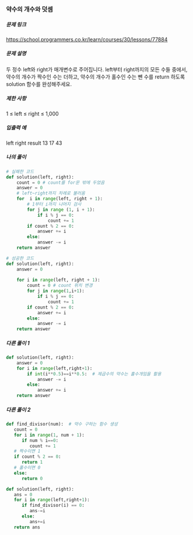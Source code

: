 ### 약수의 개수와 덧셈


##### 문제 링크

https://school.programmers.co.kr/learn/courses/30/lessons/77884



##### 문제 설명

두 정수 left와 right가 매개변수로 주어집니다. left부터 right까지의 모든 수들 중에서, 약수의 개수가 짝수인 수는 더하고, 약수의 개수가 홀수인 수는 뺀 수를 return 하도록 solution 함수를 완성해주세요.



##### 제한 사항

1 ≤ left ≤ right ≤ 1,000


##### 입출력 예

left	right	result
13    17    43


##### 나의 풀이

```py
# 실패한 코드
def solution(left, right):
    count = 0 # count를 for문 밖에 두었음
    answer = 0
    # left~right까지 차례로 불러옴
    for  i in range(left, right + 1):
        # 1부터 i까지 나머지 검사
        for j in range (1, i + 1):
            if i % j == 0:
                count += 1   
        if count % 2 == 0:
            answer += i
        else:
            answer -= i
    return answer

# 성공한 코드
def solution(left, right):
    answer = 0
    
    for i in range(left, right + 1):
        count = 0 # count 위치 변경
        for j in range(1,i+1):
            if i % j == 0:
                count += 1
        if count % 2 == 0:
            answer += i
        else:
            answer -= i
    return answer
```


##### 다른 풀이 1

```py
def solution(left, right): 
    answer = 0
    for i in range(left,right+1):
        if int(i**0.5)==i**0.5:  # 제곱수의 약수는 홀수개임을 활용
            answer -= i
        else:
            answer += i
    return answer
```


##### 다른 풀이 2

```py
def find_divisor(num):  # 약수 구하는 함수 생성
   count = 0
   for i in range(1, num + 1):
      if num % i==0:
         count += 1
   # 짝수이면 1
   if count % 2 == 0:
      return 1
   # 홀수이면 0
   else:
      return 0

def solution(left, right):
   ans = 0
   for i in range(left,right+1):
      if find_divisor(i) == 0:
         ans-=i
      else: 
         ans+=i
   return ans
```
